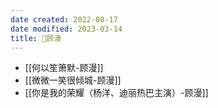 ```yaml
---
date created: 2022-08-17
date modified: 2023-03-14
title: 🧑顾漫
---
```


- [[何以笙箫默-顾漫]]
- [[微微一笑很倾城-顾漫]]
- [[你是我的荣耀（杨洋、迪丽热巴主演）-顾漫]]
